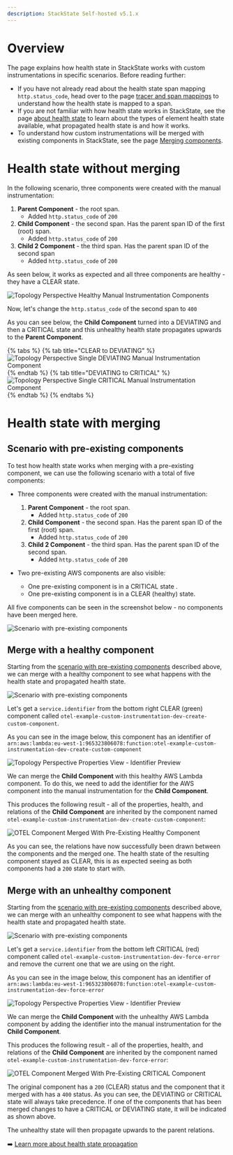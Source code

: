 ```yaml
---
description: StackState Self-hosted v5.1.x
---
```


# Overview

The page explains how health state in StackState works with custom instrumentations in specific scenarios. Before reading further:

* If you have not already read about the health state span mapping `http.status_code`, head over to the page [tracer and span mappings](/stackpacks/integrations/opentelemetry/manual-instrumentation/tracer-and-span-mappings.md) to understand how the health state is mapped to a span. 
* If you are not familiar with how health state works in StackState, see the page [about health state](/use/concepts/health-state.md) to learn about the types of element health state available, what propagated health state is and how it works.
* To understand how custom instrumentations will be merged with existing components in StackState, see the page [Merging components](merging.md).

# Health state without merging

In the following scenario, three components were created with the manual instrumentation:

1. **Parent Component** - the root span.
   - Added `http.status_code` of `200`
2. **Child Component** - the second span. Has the parent span ID of the first (root) span.
   - Added `http.status_code` of `200`
3. **Child 2 Component** - the third span. Has the parent span ID of the second span
   - Added `http.status_code` of `200`

As seen below, it works as expected and all three components are healthy - they have a CLEAR state.

![Topology Perspective Healthy Manual Instrumentation Components](../../../../.gitbook/assets/v51_otel_topology_perspective_healthy_component.png)

Now, let's change the `http.status_code` of the second span to `400`

As you can see below, the **Child Component** turned into a DEVIATING and then a CRITICAL state and this unhealthy health state propagates upwards to the **Parent Component**.

{% tabs %}
{% tab title="CLEAR to DEVIATING" %}
![Topology Perspective Single DEVIATING Manual Instrumentation Component](../../../../.gitbook/assets/v51_otel_topology_perspective_deviating_component.png)
{% endtab %}
{% tab title="DEVIATING to CRITICAL" %}
![Topology Perspective Single CRITICAL Manual Instrumentation Component](../../../../.gitbook/assets/v51_otel_topology_perspective_critical_component.png)
{% endtab %}
{% endtabs %}

# Health state with merging

## Scenario with pre-existing components

To test how health state works when merging with a pre-existing component, we can use the following scenario with a total of five components:

* Three components were created with the manual instrumentation:

  1. **Parent Component** - the root span.
     - Added `http.status_code` of `200`
  2. **Child Component** - the second span. Has the parent span ID of the first (root) span.
     - Added `http.status_code` of `200`
  3. **Child 2 Component** - the third span. Has the parent span ID of the second span.
     - Added `http.status_code` of `200`

* Two pre-existing AWS components are also visible:
  * One pre-existing component is in a CRITICAL state .
  * One pre-existing component is in a CLEAR (healthy) state. 

All five components can be seen in the screenshot below - no components have been merged here.

![Scenario with pre-existing components](../../../../.gitbook/assets/v51_otel_scenario_pre-existing_components.png)

## Merge with a healthy component

Starting from the [scenario with pre-existing components](#scenario-with-pre-existing-components) described above, we can merge with a healthy component to see what happens with the health state and propagated health state. 

![Scenario with pre-existing components](../../../../.gitbook/assets/v51_otel_scenario_pre-existing_components.png)

Let's get a `service.identifier` from the bottom right CLEAR (green) component called `otel-example-custom-instrumentation-dev-create-custom-component`.

As you can see in the image below, this component has an identifier of `arn:aws:lambda:eu-west-1:965323806078:function:otel-example-custom-instrumentation-dev-create-custom-component`

![Topology Perspective Properties View - Identifier Preview](../../../../.gitbook/assets/v51_otel_traces_merge_with_healthy.png)

We can merge the **Child Component** with this healthy AWS Lambda component. To do this, we need to add the identifier for the AWS component into the manual instrumentation for the **Child Component**.

This produces the following result - all of the properties, health, and relations of the **Child Component** are inherited by the component named `otel-example-custom-instrumentation-dev-create-custom-component`:

![OTEL Component Merged With Pre-Existing Healthy Component](../../../../.gitbook/assets/v51_otel_traces_merge_with_healthy_complete.png)

As you can see, the relations have now successfully been drawn between the components and the merged one. The health state of the resulting component stayed as CLEAR, this is as expected seeing as both components had a `200` state to start with.

## Merge with an unhealthy component

Starting from the [scenario with pre-existing components](#scenario-with-pre-existing-components) described above, we can merge with an unhealthy component to see what happens with the health state and propagated health state. 

![Scenario with pre-existing components](../../../../.gitbook/assets/v51_otel_scenario_pre-existing_components.png)

Let's get a `service.identifier` from the bottom left CRITICAL (red) component called `otel-example-custom-instrumentation-dev-force-error` and remove the current one that we are using on the right.

As you can see in the image below, this component has an identifier of `arn:aws:lambda:eu-west-1:965323806078:function:otel-example-custom-instrumentation-dev-force-error`

![Topology Perspective Properties View - Identifier Preview](../../../../.gitbook/assets/v51_otel_traces_merge_with_critical.png)

We can merge the **Child Component** with the unhealthy AWS Lambda component by adding the identifier into the manual instrumentation for the **Child Component**.

This produces the following result - all of the properties, health, and relations of the **Child Component** are inherited by the component named `otel-example-custom-instrumentation-dev-force-error`:

![OTEL Component Merged With Pre-Existing CRITICAL Component](../../../../.gitbook/assets/v51_otel_traces_merge_with_critical_complete.png)

The original component has a `200` (CLEAR) status and the component that it merged with has a `400` status. As you can see, the DEVIATING or CRITICAL state will always take precedence. If one of the components that has been merged changes to have a CRITICAL or DEVIATING state, it will be indicated as shown above.

The unhealthy state will then propagate upwards to the parent relations.

➡️ [Learn more about health state propagation](/use/concepts/health-state.md#element-propagated-health-state)